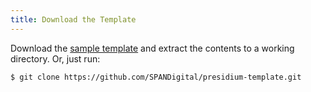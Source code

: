 ```yaml
---
title: Download the Template
---
```


Download the [sample template](https://github.com/SPANDigital/presidium-template) and extract the contents to a working directory. Or, just run:

```sh
$ git clone https://github.com/SPANDigital/presidium-template.git
```
